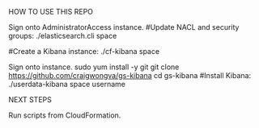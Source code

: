 HOW TO USE THIS REPO

Sign onto AdministratorAccess instance.
#Update NACL and security groups:
./elasticsearch.cli space

#Create a Kibana instance:
./cf-kibana space

Sign onto instance.
sudo yum install -y git
git clone https://github.com/craigwongva/gs-kibana
cd gs-kibana
#Install Kibana:
./userdata-kibana space username


NEXT STEPS

Run scripts from CloudFormation.
